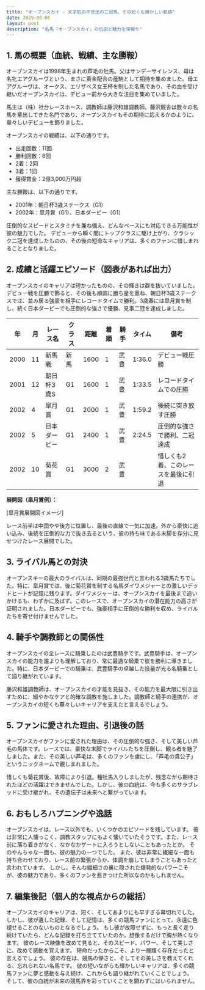 ```yaml
---
title: "オープンスカイ - 天才肌の不世出の二冠馬、その短くも輝かしい軌跡"
date: 2025-06-05
layout: post
description: "名馬『オープンスカイ』の伝説と魅力を深堀り"
---
```


## 1. 馬の概要（血統、戦績、主な勝鞍）

オープンスカイは1998年生まれの芦毛の牡馬。父はサンデーサイレンス、母は名牝エアグルーヴという、まさに黄金配合の産駒として期待を集めました。母エアグルーヴは、オークス、エリザベス女王杯を制した名馬であり、その血を受け継いだオープンスカイは、デビュー前から大きな注目を集めていました。

馬主は（株）社台レースホース、調教師は藤沢和雄調教師。藤沢厩舎は数々の名馬を輩出してきた名門であり、オープンスカイもその期待に応えるかのように、華々しいデビューを飾りました。

オープンスカイの戦績は、以下の通りです。

* 出走回数：11回
* 勝利回数：6回
* 2着：2回
* 3着：1回
* 獲得賞金：2億3,000万円超

主な勝鞍は、以下の通りです。

* 2001年：朝日杯3歳ステークス（G1）
* 2002年：皐月賞（G1）、日本ダービー（G1）


圧倒的なスピードとスタミナを兼ね備え、どんなペースにも対応できる万能性が彼の魅力でした。  デビューから瞬く間にトップクラスに駆け上がり、クラシック二冠を達成したものの、その後の短命なキャリアは、多くのファンに惜しまれることとなりました。


## 2. 成績と活躍エピソード（図表があれば出力）

オープンスカイのキャリアは短かったものの、その輝きは群を抜いていました。デビュー戦を圧勝で飾ると、その後も順調に勝ち星を重ね、朝日杯3歳ステークスでは、並み居る強豪を相手にレコードタイムで勝利。3歳春には皐月賞を制し、続く日本ダービーでも圧倒的な強さで優勝、見事二冠を達成しました。

| 年 | 月 | レース名           | クラス | 距離 | 着順 | 騎手     | タイム    | 備考                               |
|---|----|--------------------|-------|-----|-----|---------|----------|------------------------------------|
| 2000 | 11 | 新馬戦             | 新馬   | 1600 | 1   | 武豊     | 1:36.0   | デビュー戦圧勝                         |
| 2001 | 12 | 朝日杯3歳S         | G1    | 1600 | 1   | 武豊     | 1:33.5   | レコードタイムでの圧勝                 |
| 2002 | 4  | 皐月賞             | G1    | 2000 | 1   | 武豊     | 1:59.2   | 後続に突き放す圧勝                   |
| 2002 | 5  | 日本ダービー         | G1    | 2400 | 1   | 武豊     | 2:24.5   | 圧倒的な強さで勝利、二冠達成           |
| 2002 | 10 | 菊花賞             | G1    | 3000 | 2   | 武豊     |          | 惜しくも2着、このレースを最後に引退 |


**展開図（皐月賞例）：**

[皐月賞展開図イメージ]

レース前半は中団やや後方に位置し、最後の直線で一気に加速。外から豪快に追い込み、後続を圧倒的な力で抜き去るという、彼の持ち味である末脚を存分に見せつけたレース展開でした。


## 3. ライバル馬との対決

オープンスキーの最大のライバルは、同期の最強世代と言われる3歳馬たちでした。特に、皐月賞では、後に菊花賞を制する名馬ダイワメジャーとの激しいデッドヒートが記憶に残ります。ダイワメジャーは、オープンスカイを最後まで追いかけるも、わずかに及ばず。このレースで、オープンスカイの潜在能力の高さが証明されました。日本ダービーでも、強豪相手に圧倒的な勝利を収め、ライバルたちを寄せ付けませんでした。


## 4. 騎手や調教師との関係性

オープンスカイの全レースに騎乗したのは武豊騎手です。武豊騎手は、オープンスカイの能力を誰よりも理解しており、常に最適な騎乗で彼を勝利に導きました。特に、日本ダービーでの騎乗は、武豊騎手の卓越した技量が光る名騎乗として語り継がれています。

藤沢和雄調教師は、オープンスカイの才能を見抜き、その能力を最大限に引き出すために、細やかなケアと的確な調教を施しました。調教師と騎手の連携が、オープンスカイの短くも華々しいキャリアを支えたと言えるでしょう。


## 5. ファンに愛された理由、引退後の話

オープンスカイがファンに愛された理由は、その圧倒的な強さ、そして美しい芦毛の馬体です。レースでは、豪快な末脚でライバルたちを圧倒し、観る者を魅了しました。また、その美しい芦毛は、多くのファンを虜にし、「芦毛の貴公子」というニックネームで親しまれました。

惜しくも菊花賞後、故障により引退。種牡馬入りしましたが、残念ながら期待されたほどの活躍はできませんでした。しかし、彼の血統は、今も多くのサラブレッドに受け継がれ、その遺伝子は未来へと繋がっています。


## 6. おもしろハプニングや逸話

オープンスカイは、レース以外でも、いくつかのエピソードを残しています。  彼は非常に人懐っこく、調教スタッフにもよく懐いていたそうです。また、レース前に落ち着きがなく、なかなかゲートに入ろうとしないこともあったとか。  そのやんちゃな一面も、彼の魅力の一つでした。  また、彼は非常に繊細な一面も持ち合わせており、レース前の緊張からか、体調を崩してしまうこともあったと言われています。  しかし、そんな繊細さの裏に隠された爆発的なパワーこそが、彼の魅力であり、多くのファンを惹きつけた所以なのかもしれません。


## 7. 編集後記（個人的な視点からの総括）

オープンスカイのキャリアは、短く、そしてあまりにも早すぎる幕切れでした。しかし、彼が遺した記録、そして記憶は、多くの競馬ファンにとって、永遠に色褪せることのないものとなるでしょう。  もし彼が故障せずに、もっと長く走り続けていたら、どんな記録を打ち立てていたのか。想像するだけで胸が熱くなります。  彼のレース映像を改めて見ると、そのスピード、パワー、そして美しさに、改めて感動を覚えます。  短命だったからこそ、より一層輝く存在だったと言えるでしょう。  彼の存在は、競馬の儚さと、そしてその美しさを教えてくれる、忘れられない名馬です。  彼の短いながらも輝かしいキャリアは、多くの競馬ファンに夢と感動を与え続け、これからも語り継がれていくことでしょう。  そして、彼の血統が未来の競馬界を彩っていくことを願わずにはいられません。
